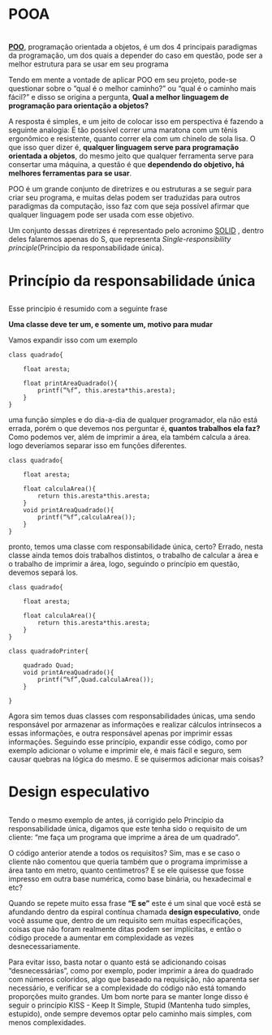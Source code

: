 # POOA <h1>



[**POO**](https://pt.wikipedia.org/wiki/Orienta%C3%A7%C3%A3o_a_objetos), programação orientada a objetos, é um dos 4 principais paradigmas da programação, um dos quais a depender do caso em questão, pode ser a melhor estrutura para se usar em seu programa

Tendo em mente a vontade de aplicar POO em seu projeto, pode-se questionar sobre o “qual é o melhor caminho?” ou “qual é o caminho mais fácil?” e disso se origina a pergunta, **Qual a melhor linguagem de programação para orientação a objetos?**

A resposta é simples, e um jeito de colocar isso em perspectiva é fazendo a seguinte analogia:
É tão possível correr uma maratona com um tênis ergonômico e resistente, quanto correr ela com um chinelo de sola lisa.
O que isso quer dizer é, **qualquer linguagem serve para programação orientada a objetos**, do mesmo jeito que qualquer ferramenta serve para consertar uma máquina, a questão é que **dependendo do objetivo, há melhores ferramentas para se usar**.

POO é um grande conjunto de diretrizes e ou estruturas a se seguir para criar seu programa, e muitas delas podem ser traduzidas para outros paradigmas da computação, isso faz com que seja possível afirmar que qualquer linguagem pode ser usada com esse objetivo.

Um conjunto dessas diretrizes é representado pelo acronimo [SOLID](https://pt.wikipedia.org/wiki/SOLID) , dentro deles falaremos apenas do S, que representa _Single-responsibility principle_(Princípio da responsabilidade única).

# Princípio da responsabilidade única <h2>

Esse princípio é resumido com a seguinte frase

**Uma classe deve ter um, e somente um, motivo para mudar**

Vamos expandir isso com um exemplo
~~~
class quadrado{

	float aresta;
	
    float printAreaQuadrado(){
        printf(“%f”, this.aresta*this.aresta);
    }
}
~~~

uma função simples e do dia-a-dia de qualquer programador, ela não está errada, porém o que devemos nos perguntar é, **quantos trabalhos ela faz?** 
Como podemos ver, além de imprimir a área, ela também calcula a área. logo deveríamos separar isso em funções diferentes.


~~~
class quadrado{

	float aresta;
	
	float calculaArea(){
		return this.aresta*this.aresta;
	}
    void printAreaQuadrado(){
        printf(“%f”,calculaArea());
    }
}
~~~

pronto, temos uma classe com responsabilidade única, certo? Errado, nesta classe ainda temos dois trabalhos distintos, o trabalho de calcular a área e o trabalho de imprimir a área, logo, seguindo o princípio em questão, devemos separá los.
~~~
class quadrado{

	float aresta;
	
	float calculaArea(){
		return this.aresta*this.aresta;
	}
}

class quadradoPrinter{

    quadrado Quad;
    void printAreaQuadrado(){
        printf(“%f”,Quad.calculaArea());
    }

}
~~~
Agora sim temos duas classes com responsabilidades únicas, uma sendo responsável por armazenar as informações e realizar cálculos intrínsecos a essas informações, e outra responsável apenas por imprimir essas informações. Seguindo esse princípio, expandir esse código, como por exemplo adicionar o volume e imprimir ele, é mais fácil e seguro, sem causar quebras na lógica do mesmo. E se quisermos adicionar mais coisas?


# Design especulativo <h2>


Tendo o mesmo exemplo de antes, já corrigido pelo Princípio da responsabilidade única, digamos que este tenha sido o requisito de um cliente: “me faça um programa que imprime a área de um quadrado”.

O código anterior atende a todos os requisitos? Sim, mas e se caso o cliente não comentou que queria também que o programa imprimisse a área tanto em metro, quanto centimetros? E se ele quisesse que fosse impresso em outra base numérica, como base binária, ou hexadecimal e etc?

Quando se repete muito essa frase **“E se”** este é um sinal que você está se afundando dentro da espiral contínua chamada **design especulativo**, onde você assume que, dentro de um requisito sem muitas especificações, coisas que não foram realmente ditas podem ser implícitas, e então o código procede a aumentar em complexidade as vezes desnecessariamente.

Para evitar isso, basta notar o quanto está se adicionando coisas “desnecessárias”, como por exemplo, poder imprimir a área do quadrado com números coloridos, algo que baseado na requisição, não aparenta ser necessário, e verificar se a complexidade do código não está tomando proporções muito grandes. Um bom norte para se manter longe disso é seguir o princípio KISS - Keep It Simple, Stupid (Mantenha tudo simples, estupido), onde sempre devemos optar pelo caminho mais simples, com menos complexidades.


